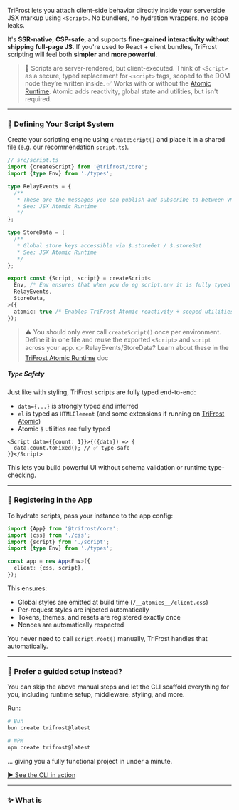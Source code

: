 TriFrost lets you attach client-side behavior directly inside your serverside JSX markup using `<Script>`. No bundlers, no hydration wrappers, no scope leaks.

It's **SSR-native**, **CSP-safe**, and supports **fine-grained interactivity without shipping full-page JS**. If you're used to React + client bundles, TriFrost scripting will feel both **simpler** and **more powerful**.

> 🔄 Scripts are server-rendered, but client-executed. Think of `<Script>` as a secure, typed replacement for `<script>` tags, scoped to the DOM node they’re written inside.
> ✅ Works with or without the [Atomic Runtime](/docs/jsx-atomic). Atomic adds reactivity, global state and utilities, but isn't required.

---

### 🧰 Defining Your Script System
Create your scripting engine using `createScript()` and place it in a shared file (e.g. our recommendation `script.ts`).
```typescript
// src/script.ts
import {createScript} from '@trifrost/core';
import {type Env} from './types';

type RelayEvents = {
  /**
   * These are the messages you can publish and subscribe to between VMs
   * See: JSX Atomic Runtime
   */
};

type StoreData = {
  /**
   * Global store keys accessible via $.storeGet / $.storeSet
   * See: JSX Atomic Runtime
   */
};

export const {Script, script} = createScript<
  Env, /* Env ensures that when you do eg script.env it is fully typed */
  RelayEvents,
  StoreData,
>({
  atomic: true /* Enables TriFrost Atomic reactivity + scoped utilities */
});
```

> ⚠️ You should only ever call `createScript()` once per environment. Define it in one file and reuse the exported `<Script>` and `script` across your app.
> 👉 RelayEvents/StoreData? Learn about these in the [TriFrost Atomic Runtime](/docs/jsx-atomic) doc

##### Type Safety
Just like with styling, TriFrost scripts are fully typed end-to-end:
- `data={...}` is strongly typed and inferred
- `el` is typed as `HTMLElement` (and some extensions if running on [TriFrost Atomic](/docs/jsx-atomic))
- Atomic `$` utilities are fully typed

```tsx
<Script data={{count: 1}}>{({data}) => {
  data.count.toFixed(); // ✅ type-safe
}}</Script>
```

This lets you build powerful UI without schema validation or runtime type-checking.

---

### 🚀 Registering in the App
To hydrate scripts, pass your instance to the app config:
```typescript
import {App} from '@trifrost/core';
import {css} from './css';
import {script} from './script';
import {type Env} from './types';

const app = new App<Env>({
  client: {css, script},
});
```

This ensures:
- Global styles are emitted at build time (`/__atomics__/client.css`)
- Per-request styles are injected automatically
- Tokens, themes, and resets are registered exactly once
- Nonces are automatically respected

You never need to call `script.root()` manually, TriFrost handles that automatically.

---

### 🧭 Prefer a guided setup instead?
You can skip the above manual steps and let the CLI scaffold everything for you, including runtime setup, middleware, styling, and more.

Run:
```bash
# Bun
bun create trifrost@latest

# NPM
npm create trifrost@latest
```

... giving you a fully functional project in under a minute.

[▶️ See the CLI in action](/docs/cli-quickstart)

---

### ✨ What is <Script>

The `<Script>` component is TriFrost’s universal way to attach logic to your HTML:

- ✅ Inline behavior via serialized function calls
- ✅ External script tags with full CSP/nonce support
- ✅ Built-in deduplication
- ✅ Optional **atomic reactivity** when using `createScript({atomic: true})`

👉 Learn about the [TriFrost Atomic Runtime](/docs/jsx-atomic) to craft reactive masterpieces.

---

### ⚙️ External Scripts
If you pass a `src` prop, the script is rendered as a normal `<script>` tag:
```tsx
<Script src="https://cdn.example.com/foo.js" defer />

// Renders as:
<script nonce="abc123" src="https://cdn.example.com/foo.js" defer></script>
```

All standard script attributes are supported (src, type, async, defer, ...), and the tag will be rendered directly into the HTML.

---

### 🧠 Inline Scripts
You can also use `<Script>` to bind behaviors directly to elements during hydration.
```tsx
<button type="button">
  Click Me
  <Script>{({el}) => {
    el.addEventListener('click', () => {
      alert('Clicked!');
    });
  }}</Script>
</button>
```

This script is serialized at render time, registered with a unique hash, and re-attached to matching DOM nodes on the client via `data-tfhf="..."`.

##### How: Hydration Model
TriFrost scripts **run only on the client**, but are defined alongside your markup on the server.

When JSX is rendered on the server, your script function is:
- Captured as a string
- Hashed and registered
- Injected into a hydration payload

On the client, this payload:
- Locates the target node (via `data-tfhf`)
- Re-attaches the function and invokes it with `{el, data, $}`

> 🧠 Your function **does not run during SSR**. It is serialized as code, not executed.

This means:
- You can write `el.addEventListener(...)` as if you were in a `<script>` tag
- You cannot access `ctx`, `request`, or anything server-bound inside `<Script>`
- `data` is your bridge from SSR to client

### What's passed to Script?
Each inline script receives:

**el: HTMLElement**
The DOM element the script is bound to.

```tsx
<div>
  <Script>{({el}) => { /* el here is the div */
    ...
  }}</Script>
</div>
```

**data: object**
The `data={...}` you passed to the script. Writable. Not reactive by default (unless Atomic is enabled).

🧬 Data is fully typed, TypeScript will infer the shape of your `data` object and reflect it in the script body.

Example:
```tsx
<div>
  <Script data={{count: 42}}>{({el, data}) => {
    /* data here is {count: 42} and auto-typed as {count:number} */
  }}</Script>
</div>
```

✅ This gives you end-to-end type safety from SSR → client, **without manual casts or schema validation**.

**$: Atomic Utils**
A set of scoped, DOM-safe utilities:
- `$.on`, `$.once`, `$.fire` for events
- `$.query`, `$.clear` for DOM traversal
- `$.storeSet`, `$.storeGet` for global store state
- `$.uid`, `$.eq`, `$.sleep`, `$.fetch`, etc.

```tsx
<button type="button">
  Click Me
  <Script>{({el, $}) => {
    $.on(el, 'click', () => alert('Clicked!'));
  }}</Script>
</button>
```

See [JSX Atomic Runtime](/docs/jsx-atomic) for the full list.

---

### Examples
##### Class Toggle
Toggle a class on click:
```tsx
<Script>{({el}) => {
  el.addEventListener('click', () => {
    el.classList.toggle('active');
  });
}}</Script>
```
Whats happening here:
- You can bind this to any node, including SVG or custom elements.
- No framework bindings or runtime needed.

##### Toggle with Data
Track and mutate open state in-place:
```tsx
<div>
  <span>Toggle Visibility</span>
  <Script data={{open: false}}>{({el, data}) => {
    el.addEventListener('click', () => {
      data.open = !data.open;
      el.setAttribute('aria-expanded', String(data.open));
    });
  }}</Script>
</div>
```
Whats happening here:
- Uses data.open to track local state.
- Updates aria-expanded attribute accordingly.
- Great for dropdowns, modals, etc.

##### Debounce (Atomic)
```tsx
<Script>{({el, $}) => {
  $.on(el, 'input', $.debounce(() => {
    console.log('Typing stopped');
  }, 300));
}}</Script>
```
Whats happening here:
- Uses the `$.debounce()` utility
- Triggers only after user finishes typing

##### Reactive form (Atomic)
```tsx
<form>
  <fieldset>
    <legend>Type</legend>
    <label><input type="radio" name="type" value="all" /> All</label>
    <label><input type="radio" name="type" value="blog" /> Blog</label>
    <label><input type="radio" name="type" value="release" /> Release</label>
  </fieldset>

  <fieldset>
    <legend>By Month</legend>
    <label><input type="radio" name="month" value="all" /> All</label>
    <label><input type="radio" name="month" value="2025-06" /> June 2025</label>
    <label><input type="radio" name="month" value="2025-05" /> May 2025</label>
  </fieldset>

  <Script data={{filters: {type: 'all', month: 'all'}}}>
    {({data, $}) => {
      data.$bind('filters.type', 'input[name="type"]');
      data.$bind('filters.month', 'input[name="month"]');

      data.$watch('filters', async () => {
        const res = await $.fetch<DocumentFragment>('/filter-news', {
          method: 'POST',
          body: data.filters,
        });

        if (res.ok && res.content) {
          document.getElementById('news-list')?.replaceWith(res.content);
        }
      });
    }}
  </Script>
</form>

<div id="news-list">
  <!-- Server-rendered list gets replaced here -->
</div>
```
Whats happening here:
- `data`: Holds the form's reactive state (`filters.type`, `filters.month`)
- `data.$bind`: Connects `data.filters` keys to DOM input values
- `data.$watch`: Triggers whenever the filters change
- `$.fetch(...)`: Makes a POST request with current filters (the endpoint returns HTML)
- `res.content`: Replaces the news list with the updated HTML fragment

This pattern is great for:
- News/blog filtering
- Product category filters
- Interactive search UIs
- Pagination triggers

And is exactly how the news section filter on this website works 🤓

> Want another cool example? Check out this [Synth Background](https://github.com/trifrost-js/website/blob/main/src/components/atoms/SynthBackground.tsx) component (which is what you see if you scroll all the way down on this page on a desktop browser).

---

### 🛡 Security & CSP
TriFrost scripts:
- Respect `nonce` values from the context
- Scripts are safely serialized without `eval`
- Code and data payloads **are sandboxed** in an [IIFE](https://developer.mozilla.org/en-US/docs/Glossary/IIFE) to **prevent scope leakage**.

No runtime globals. No unsafe scopes.

---

### Best Practices
- ✅ Define script once with createScript()
- ✅ Co-locate behavior with elements

---

### TLDR
- Use `<Script>` to hydrate parent-node behavior
- Supports inline or external `src`-based scripts
- Automatically handles CSP nonces
- Dedupes scripts and data at render time
- Co-locates behavior with components
- Requires `createScript()` factory for proper typing (eg: environment, events, store, ...)
- 🚫 Don’t call `createScript()` multiple times, define it in `script.css` and pass to App.

---

### Next Steps
To become a true TriFrost-Samurai:
- Learn about [JSX Atomic Runtime](/docs/jsx-atomic) for reactivity, stores, global pubsub and more
- Need a refresher on [JSX Basics](/docs/jsx-basics)?
- Take a technical dive into [JSX Fragments](/docs/jsx-fragments)?
- Or explore [styling with createCss](/docs/jsx-style-system)
